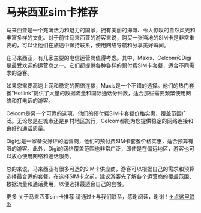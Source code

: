 # 马来西亚sim卡推荐

马来西亚是一个充满活力和魅力的国家，拥有美丽的海滩、令人惊叹的自然风光和丰富多样的文化。对于前往马来西亚的游客来说，购买一张当地的SIM卡是非常重要的，可以让他们在旅途中保持联系，使用网络导航和分享美好瞬间。

在马来西亚，有几家主要的电信运营商值得考虑。其中，Maxis、Celcom和Digi是最受欢迎的运营商之一。它们都提供各种各样的预付费SIM卡套餐，适合不同需求的游客。

如果您需要高速上网和稳定的网络连接，Maxis是一个不错的选择。他们的热门套餐“Hotlink”提供了大量的数据流量和国际通话分钟数，适合那些需要频繁使用网络和打电话的游客。

Celcom是另一个可靠的选项，他们的预付费SIM卡套餐价格实惠，覆盖范围广泛。无论您是在城市还是乡村地区旅行，Celcom都能为您提供稳定的网络连接和良好的通话质量。

Digi也是一家备受好评的运营商，他们的预付费SIM卡套餐价格实惠，适合预算有限的游客。此外，Digi的网络覆盖范围也非常广泛，即使是在偏远地区，游客也可以放心使用网络和通话服务。

总的来说，马来西亚有很多可选的SIM卡供应商，游客可以根据自己的需求和预算选择最合适的套餐。在选择SIM卡之前，建议游客先了解各个运营商的覆盖范围、数据流量和通话费用，以便选择最适合自己的套餐。

更多 关于马来西亚sim卡推荐 请通过✈与我们联系，感谢阅读，谢谢！[✈点这里联系](https://d.k02.cc)